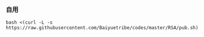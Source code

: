 ### 自用

```
bash <(curl -L -s https://raw.githubusercontent.com/Baiyuetribe/codes/master/RSA/pub.sh)
```
